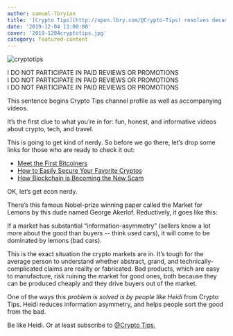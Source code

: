 ```yaml
---
author: samuel-lbryian
title: '[Crypto Tips](http://open.lbry.com/@Crypto-Tips) resolves decades old Nobel economics puzzle and/or just makes some honest crypto videos, we’re not sure.'
date: '2019-12-04 13:00:00'
cover: '2019-1204cryptotips.jpg'
category: featured-content
---
```


![cryptotips](https://spee.ch/@lbrynews:0/cryptotips.jpg)

I DO NOT PARTICIPATE IN PAID REVIEWS OR PROMOTIONS<br />
I DO NOT PARTICIPATE IN PAID REVIEWS OR PROMOTIONS<br />
I DO NOT PARTICIPATE IN PAID REVIEWS OR PROMOTIONS

This sentence begins Crypto Tips channel profile as well as accompanying videos.


It’s the first clue to what you’re in for: fun, honest, and informative videos about crypto, tech, and travel.

This is going to get kind of nerdy. So before we go there, let’s drop some links for those who are ready to check it out:

- [Meet the First Bitcoiners](https://lbry.tv/@Crypto-Tips:b/meet-the-real-first-bitcoiners:9)
- [How to Easily Secure Your Favorite Cryptos](https://lbry.tv/@Crypto-Tips:b/how-to-easily-secure-your-favorite:1)
- [How Blockchain is Becoming the New Scam](https://lbry.tv/@Crypto-Tips:b/5-signs-a-coin-will-survive-in-the-long:a)

OK, let’s get econ nerdy.

There’s this famous Nobel-prize winning paper called the Market for Lemons by this dude named George Akerlof. Reductively, it goes like this: 

If a market has substantial “information-asymmetry” (sellers know a lot more about the good than buyers -- think used cars), it will come to be dominated by lemons (bad cars).

This is the exact situation the crypto markets are in. It’s tough for the average person to understand whether abstract, grand, and technically-complicated claims are reality or fabricated. Bad products, which are easy to manufacture, risk ruining the market for good ones, both because they can be produced cheaply and they drive buyers out of the market.

One of the ways this _problem is solved is by people like Heidi_ from Crypto Tips. Heidi reduces information asymmetry, and helps people sort the good from the bad.

Be like Heidi. Or at least subscribe to [@Crypto Tips.](http://open.lbry.com/@Crypto-Tips)
